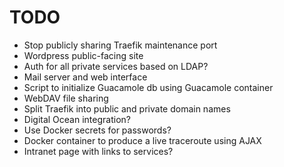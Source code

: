 # TODO

- Stop publicly sharing Traefik maintenance port
- Wordpress public-facing site
- Auth for all private services based on LDAP?
- Mail server and web interface
- Script to initialize Guacamole db using Guacamole container
- WebDAV file sharing
- Split Traefik into public and private domain names
- Digital Ocean integration?
- Use Docker secrets for passwords?
- Docker container to produce a live traceroute using AJAX
- Intranet page with links to services?


